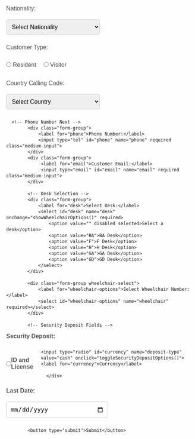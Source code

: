 <html lang="en">
<head>
    <meta charset="UTF-8">
    <meta name="viewport" content="width=device-width, initial-scale=1.0">
    <title>DM Wheelchair Registration Form</title>
    <style>
        /* Same styling as before */

        body {
            font-family: 'Arial', sans-serif;
            background-color: #f4f7fa;
            margin: 0;
            padding: 0;
        }

        .container {
            width: 60%;
            margin: 0 auto;
            background-color: #ffffff;
            padding: 20px;
            border-radius: 10px;
            box-shadow: 0 4px 8px rgba(0, 0, 0, 0.1);
            margin-top: 50px;
        }

        h2 {
            text-align: center;
            color: red;
            font-size: 24px;
            margin-bottom: 20px;
            text-shadow: 2px 2px 4px rgba(0, 0, 0, 0.7);
        }

        label {
            font-size: 16px;
            margin: 10px 0;
            color: #555;
            display: block;
        }

        input, select, button {
            padding: 10px;
            margin: 10px 0;
            border-radius: 5px;
            border: 1px solid #ccc;
            font-size: 16px;
        }

        .medium-input {
            width: 50%;
            display: inline-block;
        }

        input[type="radio"] {
            width: auto;
            margin-right: 10px;
        }

        .form-group {
            margin-bottom: 20px;
        }

        .radio-group {
            display: flex;
            align-items: center;
        }

        .radio-group label {
            margin-right: 20px;
        }

        button {
            background-color: #007bff;
            color: white;
            border: none;
            cursor: pointer;
            font-size: 18px;
            transition: background-color 0.3s;
        }

        button:hover {
            background-color: #0056b3;
        }

        .form-group select {
            width: auto;
            display: inline-block;
            width: 50%;
        }

        .form-group input[type="file"] {
            padding: 5px;
        }

        .hidden {
            display: none;
        }

        .form-section {
            margin-bottom: 20px;
        }

        .form-section label {
            font-weight: bold;
        }

        .wheelchair-select {
            display: inline-block;
            width: 100%;
            padding: 10px;
        }

        .wheelchair-select select {
            width: 50%;
        }

        .footer {
            text-align: center;
            font-size: 14px;
            color: #777;
            margin-top: 40px;
        }

        /* Media Queries for Responsiveness */
        @media (max-width: 768px) {
            .container {
                width: 90%;
            }

            h2 {
                font-size: 20px;
            }

            .medium-input {
                width: 100%;
                display: block;
            }

            .form-group select, .form-group input {
                width: 100%;
            }

            button {
                width: 100%;
            }

            .form-group input[type="file"] {
                width: 100%;
            }

            .wheelchair-select select {
                width: 100%;
            }
        }

        @media (max-width: 480px) {
            h2 {
                font-size: 18px;
            }

            label {
                font-size: 14px;
            }

            input, select, button {
                font-size: 14px;
            }

            .medium-input {
                width: 100%;
            }

            .form-group select, .form-group input {
                font-size: 14px;
            }

            .radio-group label {
                font-size: 14px;
            }

            button {
                font-size: 16px;
            }
        }
    </style>
    <img src="https://raw.githubusercontent.com/DM-WR-2025/DM-WR/0d983da5d457b530e4e5bebcadbffc123f8b3fb5/DUBAI%20HOLDING%20LOGO.png" alt="Dubai Holding Logo">

    <script>

        function showWheelchairOptions() {
            var desk = document.getElementById("desk").value;
            var wheelchairSelect = document.getElementById("wheelchair-options");
            wheelchairSelect.innerHTML = ""; // Clear current options

            var wheelchairOptions = {
                "BA": ["1", "2", "3"],
                "F": ["4", "5", "6"],
                "H": ["7", "8", "9"],
                "GA": ["10", "11"],
                "GD": ["12", "13"]
            };

            if (wheelchairOptions[desk]) {
                wheelchairOptions[desk].forEach(function(option) {
                    var optionElement = document.createElement("option");
                    optionElement.value = option;
                    optionElement.textContent = "Wheelchair " + option;
                    wheelchairSelect.appendChild(optionElement);
                });
            }
        }

        function toggleSecurityDepositOptions() {
            var selectedDeposit = document.querySelector('input[name="deposit-type"]:checked').value;
            document.getElementById("id-fields").style.display = "none";
            document.getElementById("cash-fields").style.display = "none";
            document.getElementById("handed-over-fields").style.display = "none";

            if (selectedDeposit === "id-license") {
                document.getElementById("id-fields").style.display = "block";
            } else if (selectedDeposit === "cash") {
                document.getElementById("cash-fields").style.display = "block";
            } else if (selectedDeposit === "security") {
                document.getElementById("handed-over-fields").style.display = "block";
            }
        }

        // Call the functions when the page is loaded to ensure that hidden fields are correctly initialized
        window.onload = function() {
            toggleSecurityDepositOptions();
        };
    </script>
</head>
<body>
    <div class="container">
        <h2>DM Wheelchair Registration Form</h2>
        <form action="https://script.google.com/macros/s/AKfycbzQjq6dI5bcaTYfaFxiyC5YFMMApS6KomOEAWjtQWRl3584QucI1FybQ6camIoGOB3c/exec" method="POST" enctype="multipart/form-data" onsubmit="return confirmSubmission()">
           
            <!-- Customer Name First -->
            <div class="form-group">
                <label for="customer-name">Customer Name:</label>
                <input type="text" id="customer-name" name="customer-name" required class="medium-input">
            </div>

     <title>Searchable Nationality Dropdown</title>
  <link href="https://cdn.jsdelivr.net/npm/select2@4.1.0-rc.0/dist/css/select2.min.css" rel="stylesheet" />
  <style>
    body {
      font-family: Arial, sans-serif;
      padding: 20px;
    }
    .form-group {
      margin-bottom: 15px;
    }
  </style>
<body>

    
<html lang="en">
<head>
  <meta charset="UTF-8">
  <meta name="viewport" content="width=device-width, initial-scale=1.0"> <!-- Added for mobile responsiveness -->
  <title>Searchable Nationality Dropdown</title>

  <!-- Select2 CSS -->
  <link href="https://cdn.jsdelivr.net/npm/select2@4.1.0-rc.0/dist/css/select2.min.css" rel="stylesheet" />

  <style>
  body {
    font-family: Arial, sans-serif;
    padding: 20px;
  }
  .form-group {
    margin-bottom: 15px;
  }

  /* Default: Mobile view */
  #nationality {
    width: 100%;
  }

  /* Laptop/Desktop view (768px and above) */
  @media (min-width: 768px) {
    #nationality {
      width: 50%;
    }
  }
</style>

</head>
<body>

  <div class="form-group">
    <label for="nationality">Nationality:</label>
    <select id="nationality" name="nationality" required>
      <option value="" disabled selected>Select Nationality</option>
      <option value="Bahrain">Bahrain</option>
      <option value="Kuwait">Kuwait</option>
      <option value="Oman">Oman</option>
      <option value="Qatar">Qatar</option>
      <option value="Saudi Arabia">Saudi Arabia</option>
      <option value="United Arab Emirates">United Arab Emirates</option>
      <option value="Afghanistan">Afghanistan</option>
      <option value="Albania">Albania</option>
      <option value="Algeria">Algeria</option>
      <option value="Andorra">Andorra</option>
      <option value="Angola">Angola</option>
      <option value="Antigua and Barbuda">Antigua and Barbuda</option>
      <option value="Argentina">Argentina</option>
      <option value="Armenia">Armenia</option>
      <option value="Australia">Australia</option>
      <option value="Austria">Austria</option>
      <option value="Azerbaijan">Azerbaijan</option>
      <option value="Bahamas">Bahamas</option>
      <option value="Bangladesh">Bangladesh</option>
      <option value="Barbados">Barbados</option>
      <option value="Belarus">Belarus</option>
      <option value="Belgium">Belgium</option>
      <option value="Belize">Belize</option>
      <option value="Benin">Benin</option>
      <option value="Bhutan">Bhutan</option>
      <option value="Bolivia">Bolivia</option>
      <option value="Bosnia and Herzegovina">Bosnia and Herzegovina</option>
      <option value="Botswana">Botswana</option>
      <option value="Brazil">Brazil</option>
      <option value="Brunei">Brunei</option>
      <option value="Bulgaria">Bulgaria</option>
      <option value="Burkina Faso">Burkina Faso</option>
      <option value="Burundi">Burundi</option>
      <option value="Cabo Verde">Cabo Verde</option>
      <option value="Cambodia">Cambodia</option>
      <option value="Cameroon">Cameroon</option>
      <option value="Canada">Canada</option>
      <option value="Central African Republic">Central African Republic</option>
      <option value="Chad">Chad</option>
      <option value="Chile">Chile</option>
      <option value="China">China</option>
      <option value="Colombia">Colombia</option>
      <option value="Comoros">Comoros</option>
      <option value="Congo">Congo</option>
      <option value="Congo, Democratic Republic of the">Congo, Democratic Republic of the</option>
      <option value="Costa Rica">Costa Rica</option>
      <option value="Croatia">Croatia</option>
      <option value="Cuba">Cuba</option>
      <option value="Cyprus">Cyprus</option>
      <option value="Czech Republic">Czech Republic</option>
      <option value="Denmark">Denmark</option>
      <option value="Djibouti">Djibouti</option>
      <option value="Dominica">Dominica</option>
      <option value="Dominican Republic">Dominican Republic</option>
      <option value="Ecuador">Ecuador</option>
      <option value="Egypt">Egypt</option>
      <option value="El Salvador">El Salvador</option>
      <option value="Equatorial Guinea">Equatorial Guinea</option>
      <option value="Eritrea">Eritrea</option>
      <option value="Estonia">Estonia</option>
      <option value="Eswatini">Eswatini</option>
      <option value="Ethiopia">Ethiopia</option>
      <option value="Fiji">Fiji</option>
      <option value="Finland">Finland</option>
      <option value="France">France</option>
      <option value="Gabon">Gabon</option>
      <option value="Gambia">Gambia</option>
      <option value="Georgia">Georgia</option>
      <option value="Germany">Germany</option>
      <option value="Ghana">Ghana</option>
      <option value="Greece">Greece</option>
      <option value="Grenada">Grenada</option>
      <option value="Guatemala">Guatemala</option>
      <option value="Guinea">Guinea</option>
      <option value="Guinea-Bissau">Guinea-Bissau</option>
      <option value="Guyana">Guyana</option>
      <option value="Haiti">Haiti</option>
      <option value="Honduras">Honduras</option>
      <option value="Hungary">Hungary</option>
      <option value="Iceland">Iceland</option>
      <option value="India">India</option>
      <option value="Indonesia">Indonesia</option>
      <option value="Iran">Iran</option>
      <option value="Iraq">Iraq</option>
      <option value="Ireland">Ireland</option>
      <option value="Israel">Israel</option>
      <option value="Italy">Italy</option>
      <option value="Jamaica">Jamaica</option>
      <option value="Japan">Japan</option>
      <option value="Jordan">Jordan</option>
      <option value="Kazakhstan">Kazakhstan</option>
      <option value="Kenya">Kenya</option>
      <option value="Kiribati">Kiribati</option>
      <option value="Korea, North">Korea, North</option>
      <option value="Korea, South">Korea, South</option>
      <option value="Kyrgyzstan">Kyrgyzstan</option>
      <option value="Laos">Laos</option>
      <option value="Latvia">Latvia</option>
      <option value="Lebanon">Lebanon</option>
      <option value="Lesotho">Lesotho</option>
      <option value="Liberia">Liberia</option>
      <option value="Libya">Libya</option>
      <option value="Liechtenstein">Liechtenstein</option>
      <option value="Lithuania">Lithuania</option>
      <option value="Luxembourg">Luxembourg</option>
      <option value="Madagascar">Madagascar</option>
      <option value="Malawi">Malawi</option>
      <option value="Malaysia">Malaysia</option>
      <option value="Maldives">Maldives</option>
      <option value="Mali">Mali</option>
      <option value="Malta">Malta</option>
      <option value="Marshall Islands">Marshall Islands</option>
      <option value="Mauritania">Mauritania</option>
      <option value="Mauritius">Mauritius</option>
      <option value="Mexico">Mexico</option>
      <option value="Micronesia">Micronesia</option>
      <option value="Moldova">Moldova</option>
      <option value="Monaco">Monaco</option>
      <option value="Mongolia">Mongolia</option>
      <option value="Montenegro">Montenegro</option>
      <option value="Morocco">Morocco</option>
      <option value="Mozambique">Mozambique</option>
      <option value="Myanmar">Myanmar</option>
      <option value="Namibia">Namibia</option>
      <option value="Nauru">Nauru</option>
      <option value="Nepal">Nepal</option>
      <option value="Netherlands">Netherlands</option>
      <option value="New Zealand">New Zealand</option>
      <option value="Nicaragua">Nicaragua</option>
      <option value="Niger">Niger</option>
      <option value="Nigeria">Nigeria</option>
      <option value="North Macedonia">North Macedonia</option>
      <option value="Norway">Norway</option>
      <option value="Pakistan">Pakistan</option>
      <option value="Palau">Palau</option>
      <option value="Panama">Panama</option>
      <option value="Papua New Guinea">Papua New Guinea</option>
      <option value="Paraguay">Paraguay</option>
      <option value="Peru">Peru</option>
      <option value="Philippines">Philippines</option>
      <option value="Poland">Poland</option>
      <option value="Portugal">Portugal</option>
      <option value="Romania">Romania</option>
      <option value="Russia">Russia</option>
      <option value="Rwanda">Rwanda</option>
      <option value="Saint Kitts and Nevis">Saint Kitts and Nevis</option>
      <option value="Saint Lucia">Saint Lucia</option>
      <option value="Saint Vincent and the Grenadines">Saint Vincent and the Grenadines</option>
      <option value="Samoa">Samoa</option>
      <option value="San Marino">San Marino</option>
      <option value="Sao Tome and Principe">Sao Tome and Principe</option>
      <option value="Senegal">Senegal</option>
      <option value="Serbia">Serbia</option>
      <option value="Seychelles">Seychelles</option>
      <option value="Sierra Leone">Sierra Leone</option>
      <option value="Singapore">Singapore</option>
      <option value="Slovakia">Slovakia</option>
      <option value="Slovenia">Slovenia</option>
      <option value="Solomon Islands">Solomon Islands</option>
      <option value="Somalia">Somalia</option>
      <option value="South Africa">South Africa</option>
      <option value="South Korea">South Korea</option>
      <option value="South Sudan">South Sudan</option>
      <option value="Spain">Spain</option>
      <option value="Sri Lanka">Sri Lanka</option>
      <option value="Sudan">Sudan</option>
      <option value="Suriname">Suriname</option>
      <option value="Sweden">Sweden</option>
      <option value="Switzerland">Switzerland</option>
      <option value="Syria">Syria</option>
      <option value="Taiwan">Taiwan</option>
      <option value="Tajikistan">Tajikistan</option>
      <option value="Tanzania">Tanzania</option>
      <option value="Thailand">Thailand</option>
      <option value="Togo">Togo</option>
      <option value="Tonga">Tonga</option>
      <option value="Trinidad and Tobago">Trinidad and Tobago</option>
      <option value="Tunisia">Tunisia</option>
      <option value="Turkey">Turkey</option>
      <option value="Turkmenistan">Turkmenistan</option>
      <option value="Tuvalu">Tuvalu</option>
      <option value="Uganda">Uganda</option>
      <option value="Ukraine">Ukraine</option>
      <option value="United Kingdom">United Kingdom</option>
      <option value="United States">United States</option>
      <option value="Uruguay">Uruguay</option>
      <option value="Uzbekistan">Uzbekistan</option>
      <option value="Vanuatu">Vanuatu</option>
      <option value="Vatican City">Vatican City</option>
      <option value="Venezuela">Venezuela</option>
      <option value="Vietnam">Vietnam</option>
      <option value="Yemen">Yemen</option>
      <option value="Zambia">Zambia</option>
      <option value="Zimbabwe">Zimbabwe</option>
    </select>
  </div>

  <!-- jQuery -->
  <script src="https://code.jquery.com/jquery-3.6.0.min.js"></script>
  <!-- Select2 JS -->
  <script src="https://cdn.jsdelivr.net/npm/select2@4.1.0-rc.0/dist/js/select2.min.js"></script>

  <script>
    $(document).ready(function() {
      $('#nationality').select2({
        placeholder: "Select Nationality"
      });
    });
  </script>

</body>


<div class="form-group">
    <label for="customer-type">Customer Type:</label>
    <div class="radio-group">
        <label><input type="radio" name="customer-type" value="Resident" required> Resident</label>
        <label><input type="radio" name="customer-type" value="Visitor" required> Visitor</label>
    </div>
</div>

<!-- Nationality Dropdown with Country Calling Codes -->
<div class="form-group">
    <label for="country_code">Country Calling Code:</label>
    <select id="country_code" name="country_code" required>
        <option value="" disabled selected>Select Country</option>

        <!-- GCC Countries -->
        <option value="+973">Bahrain (+973)</option>
        <option value="+965">Kuwait (+965)</option>
        <option value="+968">Oman (+968)</option>
        <option value="+974">Qatar (+974)</option>
        <option value="+966">Saudi Arabia (+966)</option>
        <option value="+971">United Arab Emirates (+971)</option>

        <!-- Other Countries (A to Z) -->
        <option value="+93">Afghanistan (+93)</option>
        <option value="+355">Albania (+355)</option>
        <option value="+213">Algeria (+213)</option>
        <option value="+376">Andorra (+376)</option>
        <option value="+244">Angola (+244)</option>
        <option value="+1264">Anguilla (+1264)</option>
        <option value="+672">Antarctica (+672)</option>
        <option value="+1268">Antigua and Barbuda (+1268)</option>
        <option value="+54">Argentina (+54)</option>
        <option value="+374">Armenia (+374)</option>
        <option value="+297">Aruba (+297)</option>
        <option value="+61">Australia (+61)</option>
        <option value="+43">Austria (+43)</option>
        <option value="+994">Azerbaijan (+994)</option>
        <option value="+242">Bahamas (+242)</option>
        <option value="+973">Bahrain (+973)</option>
        <option value="+880">Bangladesh (+880)</option>
        <option value="+1246">Barbados (+1246)</option>
        <option value="+375">Belarus (+375)</option>
        <option value="+32">Belgium (+32)</option>
        <option value="+501">Belize (+501)</option>
        <option value="+229">Benin (+229)</option>
        <option value="+975">Bhutan (+975)</option>
        <option value="+591">Bolivia (+591)</option>
        <option value="+387">Bosnia and Herzegovina (+387)</option>
        <option value="+267">Botswana (+267)</option>
        <option value="+55">Brazil (+55)</option>
        <option value="+673">Brunei (+673)</option>
        <option value="+359">Bulgaria (+359)</option>
        <option value="+226">Burkina Faso (+226)</option>
        <option value="+257">Burundi (+257)</option>
        <option value="+855">Cambodia (+855)</option>
        <option value="+237">Cameroon (+237)</option>
        <option value="+1">Canada (+1)</option>
        <option value="+238">Cape Verde (+238)</option>
        <option value="+345">Cayman Islands (+345)</option>
        <option value="+236">Central African Republic (+236)</option>
        <option value="+235">Chad (+235)</option>
        <option value="+56">Chile (+56)</option>
        <option value="+86">China (+86)</option>
        <option value="+57">Colombia (+57)</option>
        <option value="+269">Comoros (+269)</option>
        <option value="+242">Congo (+242)</option>
        <option value="+243">Congo, Democratic Republic of the (+243)</option>
        <option value="+506">Costa Rica (+506)</option>
        <option value="+225">Côte d'Ivoire (+225)</option>
        <option value="+385">Croatia (+385)</option>
        <option value="+53">Cuba (+53)</option>
        <option value="+357">Cyprus (+357)</option>
        <option value="+420">Czech Republic (+420)</option>
        <option value="+45">Denmark (+45)</option>
        <option value="+253">Djibouti (+253)</option>
        <option value="+1">Dominica (+1)</option>
        <option value="+1">Dominican Republic (+1)</option>
        <option value="+593">Ecuador (+593)</option>
        <option value="+20">Egypt (+20)</option>
        <option value="+503">El Salvador (+503)</option>
        <option value="+240">Equatorial Guinea (+240)</option>
        <option value="+291">Eritrea (+291)</option>
        <option value="+372">Estonia (+372)</option>
        <option value="+251">Ethiopia (+251)</option>
        <option value="+679">Fiji (+679)</option>
        <option value="+358">Finland (+358)</option>
        <option value="+33">France (+33)</option>
        <option value="+241">Gabon (+241)</option>
        <option value="+220">Gambia (+220)</option>
        <option value="+995">Georgia (+995)</option>
        <option value="+49">Germany (+49)</option>
        <option value="+233">Ghana (+233)</option>
        <option value="+30">Greece (+30)</option>
        <option value="+1">Grenada (+1)</option>
        <option value="+502">Guatemala (+502)</option>
        <option value="+224">Guinea (+224)</option>
        <option value="+245">Guinea-Bissau (+245)</option>
        <option value="+592">Guyana (+592)</option>
        <option value="+509">Haiti (+509)</option>
        <option value="+504">Honduras (+504)</option>
        <option value="+852">Hong Kong (+852)</option>
        <option value="+36">Hungary (+36)</option>
        <option value="+354">Iceland (+354)</option>
        <option value="+91">India (+91)</option>
        <option value="+62">Indonesia (+62)</option>
        <option value="+98">Iran (+98)</option>
        <option value="+964">Iraq (+964)</option>
        <option value="+353">Ireland (+353)</option>
        <option value="+972">Israel (+972)</option>
        <option value="+39">Italy (+39)</option>
        <option value="+1">Jamaica (+1)</option>
        <option value="+81">Japan (+81)</option>
        <option value="+962">Jordan (+962)</option>
        <option value="+7">Kazakhstan (+7)</option>
        <option value="+254">Kenya (+254)</option>
        <option value="+686">Kiribati (+686)</option>
        <option value="+996">Kyrgyzstan (+996)</option>
        <option value="+856">Laos(+856)</option>
        <option value="+371">Latvia(+371)</option>
    <option value="+961">Lebanon (+961)</option>
    <option value="+266">Lesotho (+266)</option>
    <option value="+231">Liberia (+231)</option>
   <option value="+218">Libya (+218)</option>
<option value="+423">Liechtenstein (+423)</option>
<option value="+370">Lithuania (+370)</option>
<option value="+352">Luxembourg (+352)</option>
<option value="+853">Macao (+853)</option>
<option value="+389">Macedonia (+389)</option>
<option value="+261">Madagascar (+261)</option>
<option value="+265">Malawi (+265)</option>
<option value="+60">Malaysia (+60)</option>
<option value="+960">Maldives (+960)</option>
<option value="+223">Mali (+223)</option>
<option value="+356">Malta (+356)</option>
<option value="+692">Marshall Islands (+692)</option>
<option value="+596">Martinique (+596)</option>
<option value="+222">Mauritania (+222)</option>
<option value="+230">Mauritius (+230)</option>
<option value="+262">Mayotte (+262)</option>
<option value="+52">Mexico (+52)</option>
<option value="+691">Micronesia (+691)</option>
<option value="+373">Moldova (+373)</option>
<option value="+377">Monaco (+377)</option>
<option value="+976">Mongolia (+976)</option>
<option value="+1664">Montserrat (+1664)</option>
<option value="+212">Morocco (+212)</option>
<option value="+258">Mozambique (+258)</option>
<option value="+95">Myanmar (+95)</option>
<option value="+264">Namibia (+264)</option>
<option value="+674">Nauru (+674)</option>
<option value="+977">Nepal (+977)</option>
<option value="+31">Netherlands (+31)</option>
<option value="+599">Netherlands Antilles (+599)</option>
<option value="+687">New Caledonia (+687)</option>
<option value="+64">New Zealand (+64)</option>
<option value="+7370">Turkmenistan (+7370)</option>
<option value="+1649">Turks and Caicos Islands (+1649)</option>
<option value="+688">Tuvalu (+688)</option>
<option value="+256">Uganda (+256)</option>
<option value="+380">Ukraine (+380)</option>
<option value="+971">United Arab Emirates (+971)</option>
<option value="+44">United Kingdom (+44)</option>
<option value="+1">United States (+1)</option>
<option value="+1">United States Minor Outlying Islands (+1)</option>
<option value="+598">Uruguay (+598)</option>
<option value="+998">Uzbekistan (+998)</option>
<option value="+678">Vanuatu (+678)</option>
<option value="+58">Venezuela (+58)</option>
<option value="+84">Vietnam (+84)</option>
<option value="+1284">Virgin Islands, British (+1284)</option>
<option value="+1340">Virgin Islands, U.S. (+1340)</option>
<option value="+681">Wallis and Futuna (+681)</option>
<option value="+212">Western Sahara (+212)</option>
<option value="+967">Yemen (+967)</option>
<option value="+260">Zambia (+260)</option>
<option value="+263">Zimbabwe (+263)</option>

      </select>
</div>

 




      <!-- Phone Number Next -->
            <div class="form-group">
                <label for="phone">Phone Number:</label>
                <input type="tel" id="phone" name="phone" required class="medium-input">
            </div>
            <div class="form-group">
                 <label for="email">Customer Email:</label>
                 <input type="email" id="email" name="email" required class="medium-input">
            </div>

            <!-- Desk Selection -->
            <div class="form-group">
                <label for="desk">Select Desk:</label>
                <select id="desk" name="desk" onchange="showWheelchairOptions()" required>
                    <option value="" disabled selected>Select a desk</option>
                    <option value="BA">BA Desk</option>
                    <option value="F">F Desk</option>
                    <option value="H">H Desk</option>
                    <option value="GA">GA Desk</option>
                    <option value="GD">GD Desk</option>
                </select>
            </div>

            <div class="form-group wheelchair-select">
                <label for="wheelchair-options">Select Wheelchair Number:</label>
                <select id="wheelchair-options" name="wheelchair" required></select>
            </div>

            <!-- Security Deposit Fields -->


<div class="form-section">
  <label>Security Deposit:</label>
  <div class="radio-group">
    <input type="radio" id="id-license" name="deposit-type" value="id-license" onclick="toggleSecurityDepositOptions()" required>
    <label for="id-license">ID and License</label>

    <input type="radio" id="currency" name="deposit-type" value="cash" onclick="toggleSecurityDepositOptions()">
    <label for="currency">Currency</label>

      </div>
</div>

<div id="id-fields" class="form-group hidden">
  <label for="id-number">ID Number:</label>
  <input type="text" id="id-number" name="id-number">
</div>

<div id="cash-fields" class="form-group hidden">
  <label for="cash-amount">Cash Amount:</label>
  <input type="number" id="cash-amount" name="cash-amount">

  <label for="currency-type" class="currency-label">Currency:</label>
  <select id="currency-type" name="currency-type" class="currency-select">
    <option value="usd">USD (Dollar)</option>
    <option value="aed">AED (Dirham)</option>
    <option value="sar">SAR (Riyal)</option>
    <option value="bhd">BHD (Dinar)</option>
    <option value="kwd">KWD (Dinar)</option>
    <option value="omr">OMR (Rial)</option>
    <option value="qat">QAR (Riyal)</option>
    <option value="jod">JOD (Jordanian Dinar)</option>
    <option value="eur">EUR (Euro)</option>
    <option value="other">Other</option>
  </select>
</div>

<div id="handed-over-fields" class="form-group hidden">
  <div class="two-fields">
    <div class="field-container">
      <label for="security-id">Security ID:</label>
      <input type="text" id="security-id" name="security-id">
    </div>
    <div class="field-container">
      <label for="customer-id">Customer ID:</label>
      <input type="text" id="customer-id" name="customer-id">
    </div>
  </div>
</div>


<div class="form-group">
    <label for="last-date">Last Date:</label>
    <input type="date" id="last-date" name="last-date" class="medium-input" required>
</div>

<script>
    function toggleSecurityDepositOptions() {
      const idFields = document.getElementById('id-fields');
      const cashFields = document.getElementById('cash-fields');
      const handedOverFields = document.getElementById('handed-over-fields');

      const idNumber = document.getElementById('id-number');
      const cashAmount = document.getElementById('cash-amount');
      const currencyType = document.getElementById('currency-type');
      const securityId = document.getElementById('security-id');
      const customerId = document.getElementById('customer-id');

      const selectedType = document.querySelector('input[name="deposit-type"]:checked')?.value;

      // Hide and disable all first
      idFields.classList.add('hidden');
      idNumber.disabled = true;

      cashFields.classList.add('hidden');
      cashAmount.disabled = true;
      currencyType.disabled = true;

      handedOverFields.classList.add('hidden');
      securityId.disabled = true;
      customerId.disabled = true;

      // Show and enable based on selection
      if (selectedType === 'id-license') {
        idFields.classList.remove('hidden');
        idNumber.disabled = false;
      } else if (selectedType === 'cash') {
        cashFields.classList.remove('hidden');
        cashAmount.disabled = false;
        currencyType.disabled = false;
      } else if (selectedType === 'security') {
        handedOverFields.classList.remove('hidden');
        securityId.disabled = false;
        customerId.disabled = false;
      }
    }
  </script>



            <button type="submit">Submit</button>
  
</html>
